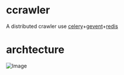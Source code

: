ccrawler
========
A distributed crawler use [celery](celeryproject.org)+[gevent](http://gevent.org/)+[redis](http://redis.io/)

archtecture
===========
![Image](../master/artwork/ccrawler-arch.png?raw=true)

